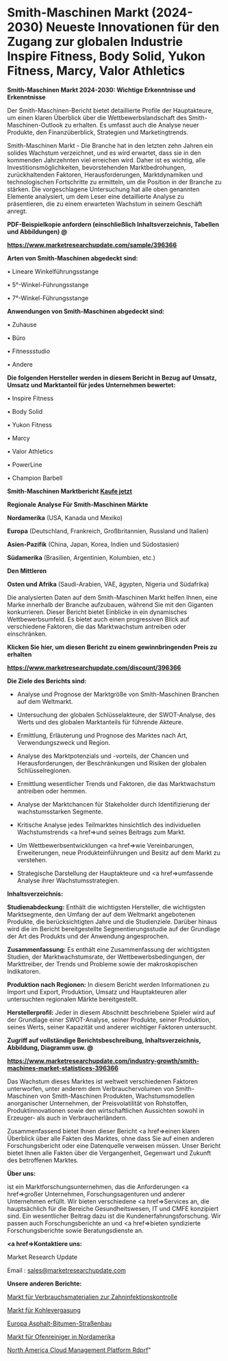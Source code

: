 # Smith-Maschinen Markt (2024-2030) Neueste Innovationen für den Zugang zur globalen Industrie Inspire Fitness, Body Solid, Yukon Fitness, Marcy, Valor Athletics

<strong>Smith-Maschinen Markt 2024-2030: Wichtige Erkenntnisse und Erkenntnisse</strong>

Der Smith-Maschinen-Bericht bietet detaillierte Profile der Hauptakteure, um einen klaren Überblick über die Wettbewerbslandschaft des Smith-Maschinen-Outlook zu erhalten. Es umfasst auch die Analyse neuer Produkte, den Finanzüberblick, Strategien und Marketingtrends.

Smith-Maschinen Markt - Die Branche hat in den letzten zehn Jahren ein solides Wachstum verzeichnet, und es wird erwartet, dass sie in den kommenden Jahrzehnten viel erreichen wird. Daher ist es wichtig, alle Investitionsmöglichkeiten, bevorstehenden Marktbedrohungen, zurückhaltenden Faktoren, Herausforderungen, Marktdynamiken und technologischen Fortschritte zu ermitteln, um die Position in der Branche zu stärken. Die vorgeschlagene Untersuchung hat alle oben genannten Elemente analysiert, um dem Leser eine detaillierte Analyse zu präsentieren, die zu einem erwarteten Wachstum in seinem Geschäft anregt.



<strong><b>PDF-Beispielkopie anfordern (einschließlich Inhaltsverzeichnis, Tabellen und Abbildungen) @ </b></strong>

<strong><a href=https://www.marketresearchupdate.com/sample/396366>

<strong>https://www.marketresearchupdate.com/sample/396366</u></a></strong></strong>



<strong>Arten von Smith-Maschinen abgedeckt sind:</strong>

• Lineare Winkelführungsstange

• 5°-Winkel-Führungsstange

• 7°-Winkel-Führungsstange



<strong>Anwendungen von Smith-Maschinen abgedeckt sind:</strong>

• Zuhause

• Büro

• Fitnessstudio

• Andere



<strong>Die folgenden Hersteller werden in diesem Bericht in Bezug auf Umsatz, Umsatz und Marktanteil für jedes Unternehmen bewertet:</strong>

• Inspire Fitness

• Body Solid

• Yukon Fitness

• Marcy

• Valor Athletics

• PowerLine

• Champion Barbell



<strong>Smith-Maschinen Marktbericht <a href=https://www.marketresearchupdate.com/buynow/396366>Kaufe jetzt</a></strong>



<strong>Regionale Analyse Für Smith-Maschinen Märkte</strong>



<strong>Nordamerika</strong> (USA, Kanada und Mexiko)



<strong>Europa</strong> (Deutschland, Frankreich, Großbritannien, Russland und Italien)



<strong>Asien-Pazifik</strong> (China, Japan, Korea, Indien und Südostasien)



<strong>Südamerika</strong> (Brasilien, Argentinien, Kolumbien, etc.)



<strong>Den Mittleren</strong> 

<strong>Osten und Afrika</strong> (Saudi-Arabien, VAE, ägypten, Nigeria und Südafrika)

Die analysierten Daten auf dem Smith-Maschinen Markt helfen Ihnen, eine Marke innerhalb der Branche aufzubauen, während Sie mit den Giganten konkurrieren. Dieser Bericht bietet Einblicke in ein dynamisches Wettbewerbsumfeld. Es bietet auch einen progressiven Blick auf verschiedene Faktoren, die das Marktwachstum antreiben oder einschränken.



<strong>Klicken Sie hier, um diesen Bericht zu einem gewinnbringenden Preis zu erhalten
</strong>

<strong><a href=https://www.marketresearchupdate.com/discount/396366>https://www.marketresearchupdate.com/discount/396366</b></u></strong></a>



<strong>Die Ziele des Berichts sind:</strong>

- Analyse und Prognose der Marktgröße von Smith-Maschinen Branchen auf dem Weltmarkt.

- Untersuchung der globalen Schlüsselakteure, der SWOT-Analyse, des Werts und des globalen Marktanteils für führende Akteure.

- Ermittlung, Erläuterung und Prognose des Marktes nach Art, Verwendungszweck und Region.

- Analyse des Marktpotenzials und -vorteils, der Chancen und Herausforderungen, der Beschränkungen und Risiken der globalen Schlüsselregionen.

- Ermittlung wesentlicher Trends und Faktoren, die das Marktwachstum antreiben oder hemmen.

- Analyse der Marktchancen für Stakeholder durch Identifizierung der wachstumsstarken Segmente.

- Kritische Analyse jedes Teilmarktes hinsichtlich des individuellen Wachstumstrends <a href=>und</a> seines Beitrags zum Markt.

- Um Wettbewerbsentwicklungen <a href=>wie</a> Vereinbarungen, Erweiterungen, neue Produkteinführungen und Besitz auf dem Markt zu verstehen.

- Strategische Darstellung der Hauptakteure und <a href=>umfas</a>sende Analyse ihrer Wachstumsstrategien.



<strong>Inhaltsverzeichnis:</strong>



<strong>Studienabdeckung:</strong> Enthält die wichtigsten Hersteller, die wichtigsten Marktsegmente, den Umfang der auf dem Weltmarkt angebotenen Produkte, die berücksichtigten Jahre und die Studienziele. Darüber hinaus wird die im Bericht bereitgestellte Segmentierungsstudie auf der Grundlage der Art des Produkts und der Anwendung angesprochen.



<strong>Zusammenfassung:</strong> Es enthält eine Zusammenfassung der wichtigsten Studien, der Marktwachstumsrate, der Wettbewerbsbedingungen, der Markttreiber, der Trends und Probleme sowie der makroskopischen Indikatoren.



<strong>Produktion nach Regionen:</strong> In diesem Bericht werden Informationen zu Import und Export, Produktion, Umsatz und Hauptakteuren aller untersuchten regionalen Märkte bereitgestellt.



<strong>Herstellerprofil:</strong> Jeder in diesem Abschnitt beschriebene Spieler wird auf der Grundlage einer SWOT-Analyse, seiner Produkte, seiner Produktion, seines Werts, seiner Kapazität und anderer wichtiger Faktoren untersucht.



<strong><b>Zugriff auf vollständige Berichtsbeschreibung, Inhaltsverzeichnis, Abbildung, Diagramm usw. @ </b></strong>

<strong><a href=https://www.marketresearchupdate.com/industry-growth/smith-machines-market-statistices-396366>https://www.marketresearchupdate.com/industry-growth/smith-machines-market-statistices-396366</a></strong>

Das Wachstum dieses Marktes ist weltweit verschiedenen Faktoren unterworfen, unter anderem dem Verbrauchervolumen von Smith-Maschinen von Smith-Maschinen Produkten, Wachstumsmodellen anorganischer Unternehmen, der Preisvolatilität von Rohstoffen, Produktinnovationen sowie den wirtschaftlichen Aussichten sowohl in Erzeuger- als auch in Verbraucherländern.

Zusammenfassend bietet Ihnen dieser Bericht <a href=>einen</a> klaren Überblick über alle Fakten des Marktes, ohne dass Sie auf einen anderen Forschungsbericht oder eine Datenquelle verweisen müssen. Unser Bericht bietet Ihnen alle Fakten über die Vergangenheit, Gegenwart und Zukunft des betroffenen Marktes.



<strong>Über uns:</strong>

 ist ein Marktforschungsunternehmen, das die Anforderungen <a href=>großer</a> Unternehmen, Forschungsagenturen und anderer Unternehmen erfüllt. Wir bieten verschiedene <a href=>Services</a> an, die hauptsächlich für die Bereiche Gesundheitswesen, IT und CMFE konzipiert sind. Ein wesentlicher Beitrag dazu ist die Kundenerfahrungsforschung. Wir passen auch Forschungsberichte an und <a href=>bieten</a> syndizierte Forschungsberichte sowie Beratungsdienste an.



<strong><a href=>Kontaktiere uns:</a></strong>

Market Research Update

Email : sales@marketresearchupdate.com



<strong>Unsere anderen Berichte:</strong>

<a href=https://www.linkedin.com/pulse/dental-infection-control-consumables-market-size>Markt für Verbrauchsmaterialien zur Zahninfektionskontrolle</a>

<a href=https://www.linkedin.com/pulse/coal-gasification-market-size-emerging-trends>Markt für Kohlevergasung</a>

<a href=https://www.linkedin.com/pulse/europe-asphalt-bitumen-road-construction>Europa Asphalt-Bitumen-Straßenbau</a>

<a href=https://www.linkedin.com/pulse/north-america-oven-cleaners-market-size-growth-set-surge>Markt für Ofenreiniger in Nordamerika</a>

<a href=https://www.linkedin.com/pulse/north-america-cloud-management-platform-rdprf/>North America Cloud Management Platform Rdprf</a>"
